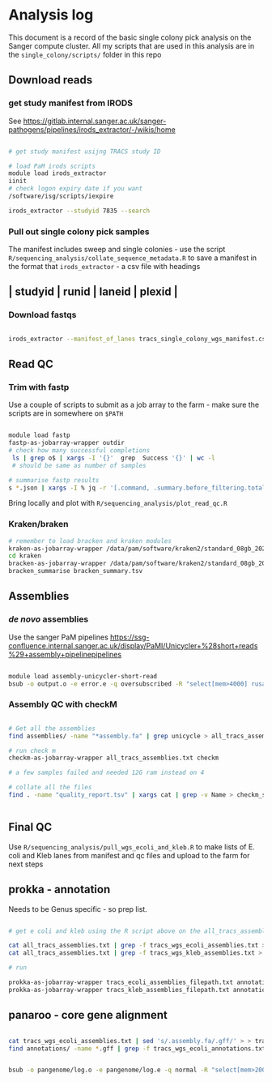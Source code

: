 # Analysis log

This document is a record of the basic single colony pick analysis on the Sanger
compute cluster. All my scripts that are used in this analysis are in the
`single_colony/scripts/` folder in this repo

## Download reads

### get study manifest from IRODS

See https://gitlab.internal.sanger.ac.uk/sanger-pathogens/pipelines/irods_extractor/-/wikis/home 

```bash

# get study manifest usijng TRACS study ID

# load PaM irods scripts
module load irods_extractor
iinit
# check logon expiry date if you want
/software/isg/scripts/iexpire

irods_extractor --studyid 7835 --search

```

### Pull out single colony pick samples

The manifest includes sweep and single colonies - use the script
`R/sequencing_analysis/collate_sequence_metadata.R` to save a manifest in the
format that `irods_extractor` - a csv file with headings 

| studyid | runid | laneid | plexid |
------------------------------------

### Download fastqs

```bash

irods_extractor --manifest_of_lanes tracs_single_colony_wgs_manifest.csv

```

## Read QC

### Trim with fastp

Use a couple of scripts to submit as a job array to the farm - make sure the
scripts are in somewhere on `$PATH`

```bash

module load fastp
fastp-as-jobarray-wrapper outdir
# check how many successful completions
 ls | grep o$ | xargs -I '{}'  grep  Success '{}' | wc -l
 # should be same as number of samples

# summarise fastp results
s *.json | xargs -I % jq -r '[.command, .summary.before_filtering.total_reads, .summary.after_filtering.total_reads  ] | @tsv' % > json_summary.tsv
```

Bring locally and plot with `R/sequencing_analysis/plot_read_qc.R`

### Kraken/braken

```bash
# remember to load bracken and kraken modules
kraken-as-jobarray-wrapper /data/pam/software/kraken2/standard_08gb_20250402/k2_standard_08gb_20250402 kraken
cd kraken
bracken-as-jobarray-wrapper /data/pam/software/kraken2/standard_08gb_20250402/k2_standard_08gb_20250402 kraken
bracken_summarise bracken_summary.tsv


```

## Assemblies

### *de novo* assemblies

Use the sanger PaM pipelines
https://ssg-confluence.internal.sanger.ac.uk/display/PaMI/Unicycler+%28short+reads%29+assembly+pipelinepipelines

```bash

module load assembly-unicycler-short-read
bsub -o output.o -e error.e -q oversubscribed -R "select[mem>4000] rusage[mem=4000]" -M4000 assembly-unicycler-short-read --manifest tracs_single_colony_wgs_manifest.csv --outdir asemblies


```

### Assembly QC with checkM

```bash

# Get all the assemblies
find assemblies/ -name "*assembly.fa" | grep unicycle > all_tracs_assemblies.txt

# run check m
checkm-as-jobarray-wrapper all_tracs_assemblies.txt checkm

# a few samples failed and needed 12G ram instead on 4

# collate all the files
find . -name "quality_report.tsv" | xargs cat | grep -v Name > checkm_summary.tsv



```

## Final QC

Use `R/sequencing_analysis/pull_wgs_ecoli_and_kleb.R` to make lists of E. coli
and Kleb lanes from manifest and qc files and upload to the farm for next steps

## prokka - annotation

Needs to be Genus specific - so prep list. 
```bash

# get e coli and kleb using the R script above on the all_tracs_assemblies.txt 

cat all_tracs_assemblies.txt | grep -f tracs_wgs_ecoli_assemblies.txt > tracs_ecoli_assemblies_filepath.txt
cat all_tracs_assemblies.txt | grep -f tracs_wgs_kleb_assemblies.txt > tracs_kleb_assemblies_filepath.txt

# run

prokka-as-jobarray-wrapper tracs_ecoli_assemblies_filepath.txt annotations Escherichia
prokka-as-jobarray-wrapper tracs_kleb_assemblies_filepath.txt annotations Klebsiella

```

## panaroo - core gene alignment

```bash

cat tracs_wgs_ecoli_assemblies.txt | sed 's/.assembly.fa/.gff/' > > tracs_wgs_ecoli_annotations.txt
find annotations/ -name *.gff | grep -f tracs_wgs_ecoli_annotations.txt > tracs_ecoli_annotations_filepath.txt


bsub -o pangenome/log.o -e pangenome/log.e -q normal -R "select[mem>20000] rusage[mem=20000]" -M20000 -n 6 -R "span[hosts=1]" "panaroo -i tracs_ecoli_annotations_filepath.txt -o pangenome --clean-mode strict -t 6 -a core"
```


```

